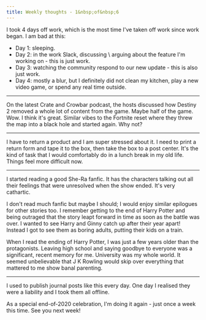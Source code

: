 ```yaml
---
title: Weekly thoughts - 1&nbsp;of&nbsp;6
---
```


I took 4 days off work, which is the most time I've taken off work since work began. I am bad at this:

* Day 1: sleeping.
* Day 2: in the work Slack, discussing \ arguing about the feature I'm working on - this is just work.
* Day 3: watching the community respond to our new update - this is also just work.
* Day 4: mostly a blur, but I definitely did not clean my kitchen, play a new video game, or spend any real time outside.

* * *

On the latest Crate and Crowbar podcast, the hosts discussed how Destiny 2 removed a whole lot of content from the game. Maybe half of the game. Wow. I think it's great. Similar vibes to the Fortnite reset where they threw the map into a black hole and started again. Why not?

* * *

I have to return a product and I am super stressed about it. I need to print a return form and tape it to the box, then take the box to a post center. It's the kind of task that I would comfortably do in a lunch break in my old life. Things feel more difficult now.

* * *

I started reading a good She-Ra fanfic. It has the characters talking out all their feelings that were unresolved when the show ended. It's very cathartic.

I don't read much fanfic but maybe I should; I would enjoy similar epilogues for other stories too. I remember getting to the end of Harry Potter and being outraged that the story leapt forward in time as soon as the battle was over. I wanted to see Harry and Ginny catch up after their year apart! Instead I got to see them as boring adults, putting their kids on a train.

When I read the ending of Harry Potter, I was just a few years older than the protagonists. Leaving high school and saying goodbye to everyone was a significant, recent memory for me. University was my whole world. It seemed unbelievable that J K Rowling would skip over everything that mattered to me show banal parenting.

* * *

I used to publish journal posts like this every day. One day I realised they were a liability and I took them all offline.

As a special end-of-2020 celebration, I'm doing it again - just once a week this time. See you next week!

